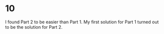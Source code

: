 # 10

I found Part 2 to be easier than Part 1. My first solution for Part 1 turned out to be the solution for Part 2.